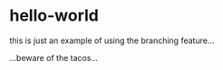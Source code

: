 # hello-world

this is just an example of using the branching feature...

...beware of the tacos...

